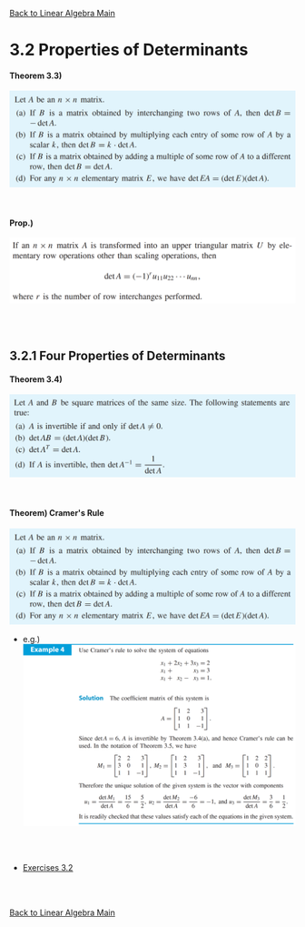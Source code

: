 [Back to Linear Algebra Main](../../../main.md)

# 3.2 Properties of Determinants

#### Theorem 3.3)
![](images/001.png)   

<br>

#### Prop.)
![](images/002.png)   

<br><br>

## 3.2.1 Four Properties of Determinants
#### Theorem 3.4)
![](images/003.png)   

<br>

#### Theorem) Cramer's Rule
![](images/001.png)   
- e.g.)   
  ![](images/004.png)   





<br><br>

- [Exercises 3.2](./exercises.md)

<br><br>


[Back to Linear Algebra Main](../../../main.md)
